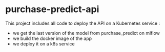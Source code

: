 # purchase-predict-api

This project includes all code to deploy the API on a Kubernetes service :
- we get the last version of the model from purchase_predict on mlflow
- we build the docker image of the app
- we deploy it on a k8s service
